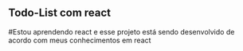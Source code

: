 ## Todo-List com react

#Estou aprendendo react e esse projeto está sendo desenvolvido de acordo com meus conhecimentos em react
